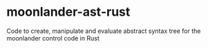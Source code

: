 # moonlander-ast-rust
Code to create, manipulate and evaluate abstract syntax tree for the moonlander control code in Rust
